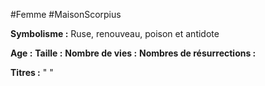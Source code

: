 #Femme #MaisonScorpius

**Symbolisme :** Ruse, renouveau, poison et antidote

**Age :**
**Taille :**
**Nombre de vies :**
**Nombres de résurrections :**

**Titres :** 
"
"

